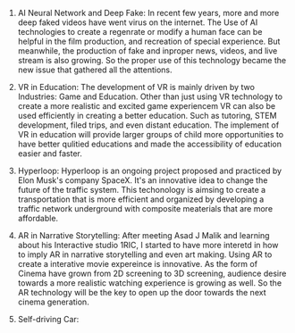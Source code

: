 1. AI Neural Network and Deep Fake:
In recent few years, more and more deep faked videos have went virus on the internet. The Use of AI technologies to create a regenrate or modify a human face can be helpful in the film production, and recreation of special experience. But meanwhile, the production of fake and inproper news, videos, and live stream is also growing. So the proper use of this technology became the new issue that gathered all the attentions. 

2. VR in Education:
The development of VR is mainly driven by two Industries: Game and Education. Other than just using VR technology to create a more realistic and excited game experiencem VR can also be used efficiently in creating a better education. Such as tutoring, STEM development, filed trips, and even distant education. The implement of VR in education will provide larger groups of child more opportunities to have better qulitied educations and made the accessibility of education easier and faster. 

3. Hyperloop: 
Hyperloop is an ongoing project proposed and practiced by Elon Musk's company SpaceX. It's an innovative idea to change the future of the traffic system. This techonology is aimsing to create a transportation that is more efficient and organized by developing a traffic network underground with composite meaterials that are more affordable. 

4. AR in Narrative Storytelling:
After meeting Asad J Malik and learning about his Interactive studio 1RIC, I started to have more interetd in how to imply AR in narrative storytelling and even art making. Using AR to create a interative movie expereince is innovative. As the form of Cinema have grown from 2D screening to 3D screening, audience desire towards a more realistic watching experience is growing as well. So the AR technology will be the key to open up the door towards the next cinema generation.  

5. Self-driving Car:
